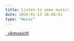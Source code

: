 ```yaml
---
title: Listen to some music!
date: 2020-01-13 16:48:51
type: "music"
---
```

[<i class="fa fa-music fa-2x"></i>&nbsp;&nbsp;vkmusicH](https://yadi.sk/d/PBrIJpP59P-gjQ)
<br/>